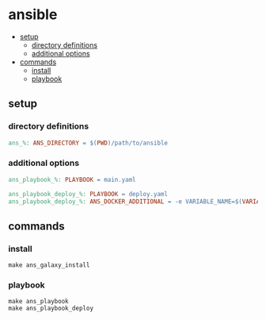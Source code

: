 # ansible

* [setup](#setup)
  * [directory definitions](#directory-definitions)
  * [additional options](#additional-options)
* [commands](#commands)
  * [install](#install)
  * [playbook](#playbook)

## setup

### directory definitions

```makefile
ans_%: ANS_DIRECTORY = $(PWD)/path/to/ansible
```

### additional options

```makefile
ans_playbook_%: PLAYBOOK = main.yaml

ans_playbook_deploy_%: PLAYBOOK = deploy.yaml
ans_playbook_deploy_%: ANS_DOCKER_ADDITIONAL = -e VARIABLE_NAME=$(VARIABLE_VALUE)
```

## commands

### install

```shell
make ans_galaxy_install
```

### playbook

```shell
make ans_playbook
make ans_playbook_deploy
```
